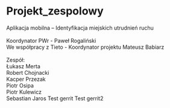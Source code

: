 # Projekt_zespolowy
Aplikacja mobilna – Identyfikacja miejskich utrudnień ruchu<br><br>
Koordynator PWr - Paweł Rogaliński <br>
We współpracy z Tieto - Koordynator projektu Mateusz Babiarz
<br><br>
Zespół:<br>
Łukasz Merta<br>
Robert Chojnacki<br>
Kacper Przezak<br>
Piotr Osipa<br>
Piotr Kulewicz<br>
Sebastian Jaros
T e s t   g e r r i t  
 T e s t   g e r r i t 2  
 